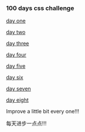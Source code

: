 ### 100 days css challenge

[day one](./one.html)

[day two](./two.html)

[day three](./three.html)

[day four](./four.html)

[day five](./five.html)

[day six](./six.html)

[day seven](./seven.html)

[day eight](./eight.html)


Improve a little bit every one!!!

每天进步一点点!!!